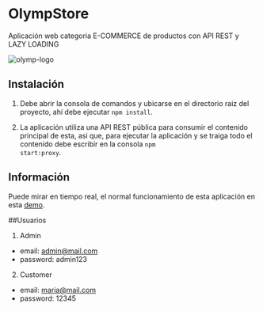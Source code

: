 # OlympStore

Aplicación web categoria E-COMMERCE de productos con API REST y LAZY LOADING

![olymp-logo](https://user-images.githubusercontent.com/71235288/202929889-cc1a2083-38d3-4d0b-a5e2-5c5ba0f29c51.png)

## Instalación

1. Debe abrir la consola de comandos y ubicarse en el directorio raiz del proyecto, ahí debe ejecutar <code>npm install</code>.

2. La aplicación utiliza una API REST pública para consumir el contenido principal de esta, asi que, para ejecutar la aplicación y se traiga todo el contenido
   debe escribir en la consola <code>npm start:proxy</code>.

## Información
Puede mirar en tiempo real, el normal funcionamiento de esta aplicación en esta [demo][site].

[site]: https://calm-mandazi-cb4160.netlify.app/home


##Usuarios

1. Admin
- email: admin@mail.com
- password: admin123

2. Customer
- email: maria@mail.com
- password: 12345
